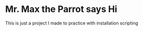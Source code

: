 # Mr. Max the Parrot says Hi

This is just a project I made to practice with installation scripting
